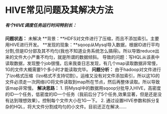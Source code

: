 # HIVE常见问题及其解决方法
##### 有个HIVE调度任务运行时间特别长：
**问题状态：** 未解决
**背景：**HDFS对文件进行了压缩，而且不添加索引。主要用HIVE进行开发。
**发现的现象：**sqoop从Mysql导入数据，根据ID进行平均分割,但是ID分部及其不均匀(我也不知道业务系统怎么搞得)。所以导致reduce出来的文件大小严重不均匀，就是所谓的数据倾斜。
导致的问题：写HQL从该表中读取数据，发现整个job很慢。后来我查日志发现，有几个map读取数据非常慢，1G的文件大概需要1个多小时才能读取完毕。
**问题分析：** 由于hadoop对文件进行了lzo格式压缩（lzo格式不支持切割）。运维又没有对文件添加索引，所以这1G的文件必须走一次网络I/O将文件读取到map所在节点，然后再整体读取。所以导致该map非常慢。
**解决思路：** 
    1. 将Mysql中的数据用sqoop分批导入HIVE，高密度的ID一个任务，低密度的ID一个任务（我前后分了5个任务,效果显著，但是还是没有达到理想效果）。控制每个文件大小在1G一下。
    2. 通过设置HIVE参数和拆分复杂的HQL，将大文件分割成均匀的小文件。目前还正在解决......
